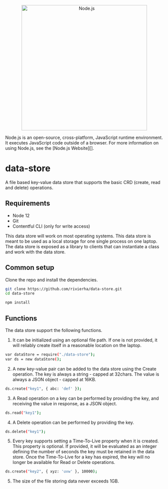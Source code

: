 <p align="center">
  <a href="https://nodejs.org/">
    <img
      alt="Node.js"
      src="https://nodejs.org/static/images/logo-light.svg"
      width="400"
    />
  </a>
</p>

Node.js is an open-source, cross-platform, JavaScript runtime environment. It
executes JavaScript code outside of a browser. For more information on using
Node.js, see the [Node.js Website][].

# data-store

A file based key-value data store that supports the basic CRD (create, read and delete) operations.

## Requirements

- Node 12
- Git
- Contentful CLI (only for write access)

This data store will work on most operating systems. This data store is meant to be used as a local storage for one single process on one
laptop. The data store is exposed as a library to clients that can instantiate a class and work
with the data store.

## Common setup

Clone the repo and install the dependencies.

```bash
git clone https://github.com/rivierha/data-store.git
cd data-store
```

```bash
npm install
```

## Functions

The data store support the following functions.

1. It can be initialized using an optional file path. If one is not provided, it will reliably
   create itself in a reasonable location on the laptop.

```bash
var dataStore = require("./data-store");
var ds = new dataStore();
```

2. A new key-value pair can be added to the data store using the Create operation. The key
   is always a string - capped at 32chars. The value is always a JSON object - capped at
   16KB.

```bash
ds.create("key1", { abc: 'def' });
```

3. A Read operation on a key can be performed by providing the key, and receiving the
   value in response, as a JSON object.

```bash
ds.read("key1");
```

4. A Delete operation can be performed by providing the key.

```bash
ds.delete("key1");
```

5. Every key supports setting a Time-To-Live property when it is created. This property is
   optional. If provided, it will be evaluated as an integer defining the number of seconds
   the key must be retained in the data store. Once the Time-To-Live for a key has expired,
   the key will no longer be available for Read or Delete operations.

```bash
ds.create("key2", { xyz: 'uvw' }, 10000);
```

5. The size of the file storing data never exceeds 1GB.
